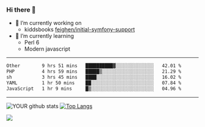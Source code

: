 ### Hi there 👋

- 🔭 I’m currently working on
  - kiddsbooks [feighen/initial-symfony-support](https://github.com/noondaysun/kiddsbooks.com/tree/feighen/initial-symfony-support)
- 🌱 I’m currently learning
  - Perl 6
  - Modern javascript

---
<!--START_SECTION:waka-->

```txt
Other        9 hrs 51 mins   ██████████▓░░░░░░░░░░░░░░   42.01 %
PHP          4 hrs 59 mins   █████▒░░░░░░░░░░░░░░░░░░░   21.29 %
sh           3 hrs 45 mins   ████░░░░░░░░░░░░░░░░░░░░░   16.02 %
YAML         1 hr 50 mins    ██░░░░░░░░░░░░░░░░░░░░░░░   07.84 %
JavaScript   1 hr 9 mins     █▒░░░░░░░░░░░░░░░░░░░░░░░   04.96 %
```

<!--END_SECTION:waka-->
---
![YOUR github stats](https://github-readme-stats.vercel.app/api?username=noondaysun&show_icons=true&theme=onedark) [![Top Langs](https://github-readme-stats.vercel.app/api/top-langs/?username=noondaysun&layout=compact&theme=onedark)](https://github.com/anuraghazra/github-readme-stats)

[<img src="https://img.shields.io/badge/linkedin-%230077B5.svg?&style=for-the-badge&logo=linkedin&logoColor=white" />](https://www.linkedin.com/in/feighen-oosterbroek-9630a514a/)

<!--
**noondaysun/noondaysun** is a ✨ _special_ ✨ repository because its `README.md` (this file) appears on your GitHub profile.

Here are some ideas to get you started:

- 🔭 I’m currently working on ...
- 🌱 I’m currently learning ...
- 👯 I’m looking to collaborate on ...
- 🤔 I’m looking for help with ...
- 💬 Ask me about ...
- 📫 How to reach me: ...
- 😄 Pronouns: ...
- ⚡ Fun fact: ...
-->
